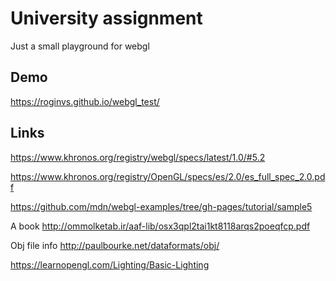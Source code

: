 # University assignment

Just a small playground for webgl

## Demo

<https://roginvs.github.io/webgl_test/>

## Links

https://www.khronos.org/registry/webgl/specs/latest/1.0/#5.2

https://www.khronos.org/registry/OpenGL/specs/es/2.0/es_full_spec_2.0.pdf

https://github.com/mdn/webgl-examples/tree/gh-pages/tutorial/sample5

A book
http://ommolketab.ir/aaf-lib/osx3qpl2tai1kt8118arqs2poeqfcp.pdf

Obj file info
http://paulbourke.net/dataformats/obj/

https://learnopengl.com/Lighting/Basic-Lighting
